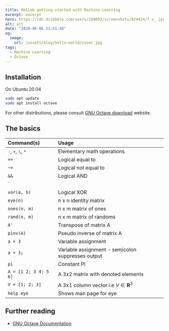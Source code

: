```yaml
---
title: MatLab getting started with Machine Learning
excerpt: excerpt
hero: https://cdn.dribbble.com/users/169093/screenshots/624424/f_x_.jpg
alt: alt
date: "2020-06-06 21:41:48"
og:
  image:
    url: /assets/blog/hello-world/cover.jpg
tags:
  - Machine Learning
  - Octave
---
```


## Installation

On Ubuntu 20.04

```bash
sudo apt update
sudo apt install octave
```

For other distributions, please consult [GNU Octave
download](https://www.gnu.org/software/octave/#install) website.

## The basics

| Command(s)                                      | Usage                                             |
| :---------------------------------------------- | :------------------------------------------------ |
| `-`, `+`, `\`, `*` | Elementary math operations |
| `==`                                            | Logical equal to                                  |
| `~=`                                            | Logical not equal to                              |
| `&&`                                            | Logical AND                                       |
| `||`                                            | Logical OR                                        |
| `xor(a, b)`                                     | Logical XOR                                       |
| `eye(n)`                                        | n x n identity matrix                             |
| `ones(n, m)`                                    | n x m matrix of ones                              |
| `rand(n, m)`                                    | n x m matrix of randoms                           |
| `A'`                                            | Transpose of matrix A                             |
| `pinv(A)`                                       | Pseudo inverse of matrix A                        |
| `a = 3`                                         | Variable assignment                               |
| `a = 3;`                                        | Variable assignment - semicolon suppresses output |
| `pi`                                            | Constant PI                                       |
| `A = [1 2; 3 4; 5 6]`                           | A 3x2 matrix with denoted elements                |
| `V = [1; 2; 3]`                                 | A 3x1 column vector i.e $V \in \mathbf{R}^3$      |
| `help eye`                                      | Shows man page for eye                            |

## Further reading

- [GNU Octave Documentation](https://octave.org/doc/v5.2.0/)
